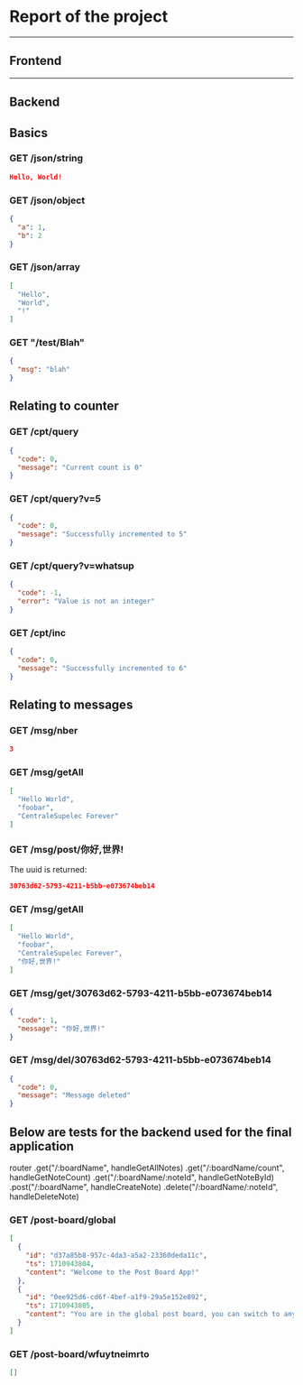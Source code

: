 # Report of the project
----
## Frontend

---
## Backend

## Basics

### GET /json/string

```json
Hello, World!
```

### GET /json/object

```json
{
  "a": 1,
  "b": 2
}
```

### GET /json/array

```json
[
  "Hello",
  "World",
  "!"
]
```

### GET "/test/Blah"

```json
{
  "msg": "blah"
}
```

## Relating to counter

### GET /cpt/query

```json
{
  "code": 0,
  "message": "Current count is 0"
}
```

### GET /cpt/query?v=5

```json
{
  "code": 0,
  "message": "Successfully incremented to 5"
}
```

### GET /cpt/query?v=whatsup

```json
{
  "code": -1,
  "error": "Value is not an integer"
}
```

### GET /cpt/inc

```json
{
  "code": 0,
  "message": "Successfully incremented to 6"
}
```

## Relating to messages

### GET /msg/nber

```json
3
```

### GET /msg/getAll

```json
[
  "Hello World",
  "foobar",
  "CentraleSupelec Forever"
]
```

### GET /msg/post/你好,世界!

The uuid is returned:

```json
30763d62-5793-4211-b5bb-e073674beb14
```

### GET /msg/getAll

```json
[
  "Hello World",
  "foobar",
  "CentraleSupelec Forever",
  "你好,世界!"
]
```

### GET /msg/get/30763d62-5793-4211-b5bb-e073674beb14

```json
{
  "code": 1,
  "message": "你好,世界!"
}
```

### GET /msg/del/30763d62-5793-4211-b5bb-e073674beb14

```json
{
  "code": 0,
  "message": "Message deleted"
}
```


## Below are tests for the backend used for the final application
router
.get("/:boardName", handleGetAllNotes)
.get("/:boardName/count", handleGetNoteCount)
.get("/:boardName/:noteId", handleGetNoteById)
.post("/:boardName", handleCreateNote)
.delete("/:boardName/:noteId", handleDeleteNote)


### GET /post-board/global

```json
[
  {
    "id": "d37a85b8-957c-4da3-a5a2-23360deda11c",
    "ts": 1710943804,
    "content": "Welcome to the Post Board App!"
  },
  {
    "id": "0ee925d6-cd6f-4bef-a1f9-29a5e152e892",
    "ts": 1710943805,
    "content": "You are in the global post board, you can switch to any other post board as you like!"
  }
]
```

### GET /post-board/wfuytneimrto

```json
[]
```


